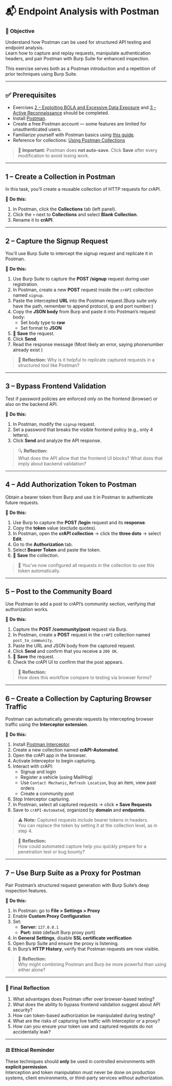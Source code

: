 # 📬 Endpoint Analysis with Postman

### 🎯 Objective
Understand how Postman can be used for structured API testing and endpoint analysis.  
Learn how to capture and replay requests, manipulate authentication headers, and pair Postman with Burp Suite for enhanced inspection.

This exercise serves both as a Postman introduction and a repetition of prior techniques using Burp Suite.

---

## ✅ Prerequisites

- Exercises [2 – Exploiting BOLA and Excessive Data Exposure](2_Exploiting_BOLA_And_Excessive_Data_Exposure.md) and [3 – Active Reconnaissance](3_Active_reconnaissance.md) should be completed.
- Install [Postman](https://www.postman.com/downloads/).
- Create a free Postman account — some features are limited for unauthenticated users.
- Familiarize yourself with Postman basics using [this guide](https://learning.postman.com/docs/getting-started/first-steps/sending-the-first-request/).
- Reference for collections: [Using Postman Collections](https://learning.postman.com/docs/collections/using-collections/)

> 💾 **Important:** Postman does **not auto-save**. Click **Save** after every modification to avoid losing work.

---

## 1 – Create a Collection in Postman

In this task, you'll create a reusable collection of HTTP requests for crAPI.

🧪 **Do this:**
1. In Postman, click the **Collections** tab (left panel).
2. Click the `+` next to **Collections** and select **Blank Collection**.
3. Rename it to **crAPI**.

---

## 2 – Capture the Signup Request

You'll use Burp Suite to intercept the signup request and replicate it in Postman.

🧪 **Do this:**
1. Use Burp Suite to capture the **POST /signup** request during user registration.
2. In Postman, create a new **POST** request inside the `crAPI` collection named `signup`.
3. Paste the intercepted **URL** into the Postman request.(Burp suite only have the path, remember to append protocol, ip and port number:)
4. Copy the **JSON body** from Burp and paste it into Postman’s request body:
   - Set body type to **raw**
   - Set format to **JSON**
5. 💾 **Save** the request.
6. Click **Send**.
7. Read the response message (Most likely an error, saying phonenumber already exist )

> 🔁 **Reflection:** Why is it helpful to replicate captured requests in a structured tool like Postman?

---

## 3 – Bypass Frontend Validation

Test if password policies are enforced only on the frontend (browser) or also on the backend API.

🧪 **Do this:**
1. In Postman, modify the `signup` request.
2. Set a password that breaks the visible frontend policy (e.g., only 4 letters).
3. Click **Send** and analyze the API response.

> 🔍 **Reflection:**  
> What does the API allow that the frontend UI blocks? What does that imply about backend validation?

---

## 4 – Add Authorization Token to Postman

Obtain a bearer token from Burp and use it in Postman to authenticate future requests.

🧪 **Do this:**
1. Use Burp to capture the **POST /login** request and its **response**.
2. Copy the **token** value (exclude quotes).
3. In Postman, open the **crAPI collection** → click the **three dots** → select **Edit**.
4. Go to the **Authorization** tab.
5. Select **Bearer Token** and paste the token.
6. 💾 **Save** the collection.

> 🔐 You’ve now configured all requests in the collection to use this token automatically.

---

## 5 – Post to the Community Board

Use Postman to add a post to crAPI’s community section, verifying that authorization works.

🧪 **Do this:**
1. Capture the **POST /community/post** request via Burp.
2. In Postman, create a **POST** request in the `crAPI` collection named `post_to_community`.
3. Paste the URL and JSON body from the captured request.
4. Click **Send** and confirm that you receive a `200 OK`.
5. 💾 **Save** the request.
6. Check the crAPI UI to confirm that the post appears.

> 🔁 **Reflection:**  
> How does this workflow compare to testing via browser forms?

---

## 6 – Create a Collection by Capturing Browser Traffic

Postman can automatically generate requests by intercepting browser traffic using the **Interceptor extension**.

🧪 **Do this:**
1. Install [Postman Interceptor](https://learning.postman.com/docs/sending-requests/capturing-request-data/interceptor/).
2. Create a new collection named **crAPI-Automated**.
3. Open the crAPI app in the browser.
4. Activate Interceptor to begin capturing.
5. Interact with crAPI:
   - Signup and login
   - Register a vehicle (using MailHog)
   - Use `Contact Mechanic`, `Refresh Location`, buy an item, view past orders
   - Create a community post
6. Stop Interceptor capturing.
7. In Postman, select all captured requests → click **+ Save Requests**
8. Save to `crAPI-Automated`, organized by **domain** and **endpoints**.

> ⚠️ **Note:** Captured requests include bearer tokens in headers.  
> You can replace the token by setting it at the collection level, as in step 4.

> 🔁 **Reflection:**  
> How could automated capture help you quickly prepare for a penetration test or bug bounty?

---

## 7 – Use Burp Suite as a Proxy for Postman

Pair Postman’s structured request generation with Burp Suite’s deep inspection features.

🧪 **Do this:**
1. In Postman: go to **File > Settings > Proxy**
2. Enable **Custom Proxy Configuration**
3. Set:
   - **Server:** `127.0.0.1`
   - **Port:** `8080` (default Burp proxy port)
4. In **General Settings**, disable **SSL certificate verification**
5. Open Burp Suite and ensure the proxy is listening.
6. In Burp’s **HTTP History**, verify that Postman requests are now visible.

> 🔁 **Reflection:**  
> Why might combining Postman and Burp be more powerful than using either alone?

---

### 🧠 Final Reflection

1. What advantages does Postman offer over browser-based testing?
2. What does the ability to bypass frontend validation suggest about API security?
3. How can token-based authorization be manipulated during testing?
4. What are the risks of capturing live traffic with Interceptor or a proxy?
5. How can you ensure your token use and captured requests do not accidentally leak?

---

### ⚖️ Ethical Reminder

These techniques should **only** be used in controlled environments with **explicit permission**.  
Interception and token manipulation must never be done on production systems, client environments, or third-party services without authorization.

